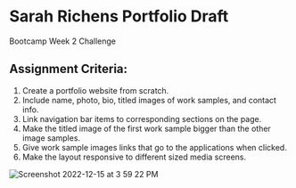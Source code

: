 # Sarah Richens Portfolio Draft
Bootcamp Week 2 Challenge

## Assignment Criteria:
1. Create a portfolio website from scratch.
2. Include name, photo, bio, titled images of work samples, and contact info.
3. Link navigation bar items to corresponding sections on the page.
4. Make the titled image of the first work sample bigger than the other image samples.
5. Give work sample images links that go to the applications when clicked.
6. Make the layout responsive to different sized media screens.

![Screenshot 2022-12-15 at 3 59 22 PM](https://user-images.githubusercontent.com/117301473/207979969-7b054b90-bd3a-48ca-b75f-d0dbb810bcee.png)